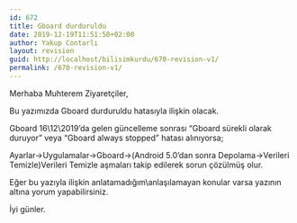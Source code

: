 ```yaml
---
id: 672
title: Gboard durduruldu
date: 2019-12-19T11:51:50+02:00
author: Yakup Contarlı
layout: revision
guid: http://localhost/bilisimkurdu/670-revision-v1/
permalink: /670-revision-v1/
---
```

Merhaba Muhterem Ziyaretçiler,

Bu yazımızda Gboard durduruldu hatasıyla ilişkin olacak.

Gboard 16\12\2019&#8217;da gelen güncelleme sonrası &#8220;Gboard sürekli olarak duruyor&#8221; veya &#8220;Gboard always stopped&#8221; hatası alınıyorsa;

<!--more-->

Ayarlar->Uygulamalar->Gboard->(Android 5.0&#8217;dan sonra Depolama->Verileri Temizle)Verileri Temizle aşmaları takip edilerek sorun çözülmüş olur.

Eğer bu yazıyla ilişkin anlatamadığım\anlaşılamayan konular varsa yazının altına yorum yapabilirsiniz.

İyi günler.